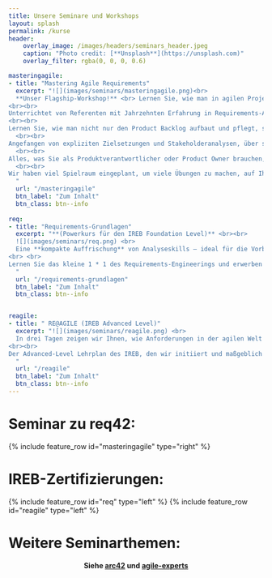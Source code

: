 ```yaml
---
title: Unsere Seminare und Workshops
layout: splash
permalink: /kurse
header:
    overlay_image: /images/headers/seminars_header.jpeg
    caption: "Photo credit: [**Unsplash**](https://unsplash.com)"
    overlay_filter: rgba(0, 0, 0, 0.6)

masteringagile:
- title: "Mastering Agile Requirements"
  excerpt: "![](images/seminars/masteringagile.png)<br>
  **Unser Flagship-Workshop!** <br> Lernen Sie, wie man in agilen Projekten Just-in-Time Anforderungen spezifiziert und in kurzen Zeiträumen maximalen Business Value schafft. In 3 Tagen!
<br><br>
Unterrichtet von Referenten mit Jahrzehnten Erfahrung in Requirements-Analyse und Agilität.
<br><br>
Lernen Sie, wie man nicht nur den Product Backlog aufbaut und pflegt, sondern was sonst noch alles dazu gehört, um erfolgreich Systeme und Produkte zu entwickeln
  <br><br>
Angefangen von expliziten Zielsetzungen und Stakeholderanalysen, über sinnvollen Umgang mit Qualitätsanforderungen und Randbedingungen, bis hin zur Entwicklungsplanung (Roadmapping, Aufwandsschätzungen) und Risikomanagement.
  <br><br>
Alles, was Sie als Produktverantwortlicher oder Product Owner brauchen, damit Ihre Entwicklungsteams in die Lage versetzt werden iterativ und evolutionär Produktversion zu erzeugen und frühzeitig Mehrwert zu liefern.
  <br><br>
Wir haben viel Spielraum eingeplant, um viele Übungen zu machen, auf Ihre persönlichen Fragen und Herausforderungen einzugehen und Ihnen zahlreiche pragmatische und praktische Tipps für den Einsatz agiler Requirements-Methoden in Ihrem Umfeld zu vermitteln.
  "
  url: "/masteringagile"
  btn_label: "Zum Inhalt"
  btn_class: btn--info
  
req:
- title: "Requirements-Grundlagen"
  excerpt: "**(Powerkurs für den IREB Foundation Level)** <br><br>
  ![](images/seminars/req.png) <br>
  Eine **kompakte Auffrischung** von Analyseskills – ideal für die Vorbereitung zur Prüfung des IREB Foundation Levels (CPRE-Zertifikat), welches Voraussetzung für alle Advanced Level Zertifikate ist.
<br> <br>
Lernen Sie das kleine 1 * 1 des Requirements-Engineerings und erwerben Sie durch die Multiple Choice Prüfung den Titel eines „Certified Professional for Requirements Engineering“
  "
  url: "/requirements-grundlagen"
  btn_label: "Zum Inhalt"
  btn_class: btn--info


reagile: 
- title: " RE@AGILE (IREB Advanced Level)"
  excerpt: "![](images/seminars/reagile.png) <br>
  In drei Tagen zeigen wir Ihnen, wie Anforderungen in der agilen Welt gemeistert werden können.
<br><br>
Der Advanced-Level Lehrplan des IREB, den wir initiiert und maßgeblich mitgestaltet haben, deckt alle Bereiche modernen Requirements-Engineerings ab. Sie lernen, wie extensive Kommunikation und Kooperation wesentlich Aufwände beim Finden und Spezifizieren von Anforderungen reduzieren kann – und Ihnen rasch zu Produkterfolgen verhilft.
  "
  url: "/reagile"
  btn_label: "Zum Inhalt"
  btn_class: btn--info
---
```


<h1 class="sem_left"> Seminar zu req42: </h1>

{% include feature_row id="masteringagile" type="right" %}

<h1 class="sem_right"> IREB-Zertifizierungen: </h1>

{% include feature_row id="req" type="left" %}
{% include feature_row id="reagile" type="left" %}

<h1 class="sem"> Weitere Seminarthemen: </h1>

<div style="text-align: center" markdown="1">

**Siehe [arc42](https://www.arc42.de/) und [agile-experts](https://agile-experts.ch/)**

</div>